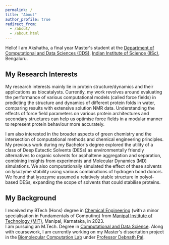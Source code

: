 ```yaml
---
permalink: /
title: "About"
author_profile: true
redirect_from: 
  - /about/
  - /about.html
---
```


Hello! I am Akshatha, a final year Master's student at the [Department of Computational and Data Sciences (CDS)](https://cds.iisc.ac.in/), [Indian Institute of Science (IISc)](https://iisc.ac.in/), Bengaluru.

## My Research Interests
My research interests mainly lie in protein structure/dynamics and their applications as biocatalysts. Currently, my work revolves around evaluating the performance of various computational models (called force fields) in predicting the structure and dynamics of different protein folds in water, comparing results with extensive solution NMR data. Understanding the effects of force field parameters on various protein architectures and secondary structures can help us optimise force fields in a modular manner to represent protein behaviour more accurately.   

I am also interested in the broader aspects of green chemistry and the intersection of computational methods and chemical engineering principles. My previous work during my Bachelor's degree explored the utility of a class of Deep Eutectic Solvents (DESs) as environmentally friendly alternatives to organic solvents for asphaltene aggregation and separation, combining insights from experiments and Molecular Dynamics (MD) simulations. We also computationally simulated the effect of these solvents on lysozyme stability using various combinations of hydrogen bond donors. We found that lysozyme assumed a relatively stable structure in polyol-based DESs, expanding the scope of solvents that could stabilise proteins.

## My Background
I received my BTech (Hons) degree in [Chemical Engineering](https://www.manipal.edu/mit/department-faculty/department-list/chemical.html) (with a minor specialisation in Fundamentals of Computing) from [Manipal Institute of Technology (MIT)](https://www.manipal.edu/mit.html), Manipal, Karnataka, in 2023.  
I am pursuing an M.Tech. Degree in [Computational and Data Science](https://cds.iisc.ac.in/). Along with coursework, I am currently working on my Master's dissertation project in the [Biomolecular Computation Lab](http://pallab.serc.iisc.ernet.in/) under [Professor Debnath Pal](https://cds.iisc.ac.in/faculty/dpal/). 

